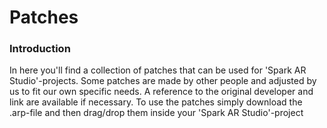 # Patches
### Introduction
In here you'll find a collection of patches that can be used for 'Spark AR Studio'-projects.
Some patches are made by other people and adjusted by us to fit our own specific needs. A reference to the original developer and link are available if necessary.
To use the patches simply download the .arp-file and then drag/drop them inside your 'Spark AR Studio'-project

